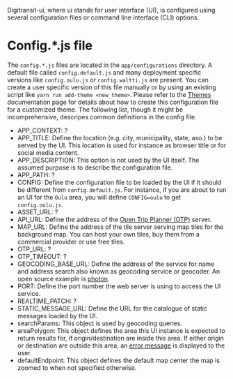 Digitransit-ui, where ui stands for user interface (UI), is configured using several configuration files or command line interface (CLI) options.

# Config.*.js file
The `config.*.js` files are located in the `app/configurations` directory.
A default file called `config.default.js` and many deployment specific versions like `config.oulu.js` or `config.waltti.js` are present.
You can create a user specific version of this file manually or by using an existing script like `yarn run add-theme <new_theme>`.
Please refer to the [Themes](https://github.com/HSLdevcom/digitransit-ui/blob/master/docs/Themes.md) documentation page for details
about how to create this configuration file for a customized theme.
The following list, though it might be incomprehensive, descripes common definitions in the config file.

* APP_CONTEXT: ?
* APP_TITLE: Define the location (e.g. city, municipality, state, aso.) to be served by the UI.
This location is used for instance as browser title or for social media content.
* APP_DESCRIPTION: This option is not used by the UI itself.
The assumed purpose is to describe the configuration file.
* APP_PATH: ?
* CONFIG: Define the configuration file to be loaded by the UI if it should be different from `config.default.js`.
For instance, if you are about to run an UI for the `Oulu` area, you will define `CONFIG=oulu` to get `config.oulu.js`.
* ASSET_URL: ?
* API_URL: Define the address of the [Open Trip Planner (OTP)](https://github.com/opentripplanner/OpenTripPlanner) server.
* MAP_URL: Define the address of the tile server serving map tiles for the background map. You can host your own tiles, buy them from a commercial provider or use free tiles.
* OTP_URL: ?
* OTP_TIMEOUT: ?
* GEOCODING_BASE_URL: Define the address of the service for name and address search also known as geocoding service or geocoder. An open source example is [photon](https://github.com/komoot/photon).
* PORT: Define the port number the web server is using to access the UI service.
* REALTIME_PATCH: ?
* STATIC_MESSAGE_URL: Define the URL for the catalogue of static messages loaded by the UI.
* searchParams: This object is used by geocoding queries.
* areaPolygon: This object defines the area this UI instance is expected to return results for, if origin/destination are inside this area. If either origin or destination are outside this area, an [error message](https://github.com/stadtnavi/digitransit-ui/blob/next/app/component/ItinerarySummaryListContainer.js#L210-L215) is displayed to the user.
* defaultEndpoint: This object defines the default map center the map is zoomed to when not specified otherwise.
